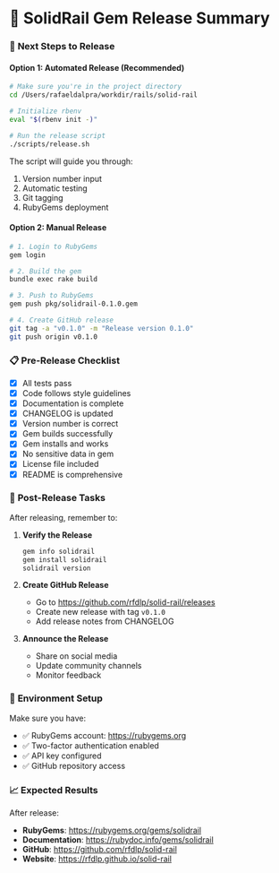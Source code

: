 # 🚂 SolidRail Gem Release Summary

### 🚀 **Next Steps to Release**

#### **Option 1: Automated Release (Recommended)**

```bash
# Make sure you're in the project directory
cd /Users/rafaeldalpra/workdir/rails/solid-rail

# Initialize rbenv
eval "$(rbenv init -)"

# Run the release script
./scripts/release.sh
```

The script will guide you through:

1. Version number input
2. Automatic testing
3. Git tagging
4. RubyGems deployment

#### **Option 2: Manual Release**

```bash
# 1. Login to RubyGems
gem login

# 2. Build the gem
bundle exec rake build

# 3. Push to RubyGems
gem push pkg/solidrail-0.1.0.gem

# 4. Create GitHub release
git tag -a "v0.1.0" -m "Release version 0.1.0"
git push origin v0.1.0
```

### 📋 **Pre-Release Checklist**

- [x] All tests pass
- [x] Code follows style guidelines
- [x] Documentation is complete
- [x] CHANGELOG is updated
- [x] Version number is correct
- [x] Gem builds successfully
- [x] Gem installs and works
- [x] No sensitive data in gem
- [x] License file included
- [x] README is comprehensive

### 🎯 **Post-Release Tasks**

After releasing, remember to:

1. **Verify the Release**

   ```bash
   gem info solidrail
   gem install solidrail
   solidrail version
   ```

2. **Create GitHub Release**

   - Go to https://github.com/rfdlp/solid-rail/releases
   - Create new release with tag `v0.1.0`
   - Add release notes from CHANGELOG

3. **Announce the Release**
   - Share on social media
   - Update community channels
   - Monitor feedback

### 🔧 **Environment Setup**

Make sure you have:

- ✅ RubyGems account: https://rubygems.org
- ✅ Two-factor authentication enabled
- ✅ API key configured
- ✅ GitHub repository access

### 📈 **Expected Results**

After release:

- **RubyGems**: https://rubygems.org/gems/solidrail
- **Documentation**: https://rubydoc.info/gems/solidrail
- **GitHub**: https://github.com/rfdlp/solid-rail
- **Website**: https://rfdlp.github.io/solid-rail
